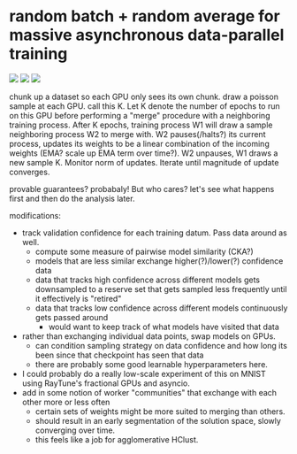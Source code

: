 # random batch + random average for massive asynchronous data-parallel training

![](https://img.shields.io/badge/tag-experimental-84f8cf)
![](https://img.shields.io/badge/tag-foundation-84f8cf)
![](https://img.shields.io/badge/tag-tooling-84f8cf)


chunk up a dataset so each GPU only sees its own chunk. draw a poisson sample at each GPU. call this K. 
Let K denote the number of epochs to run on this GPU before performing a "merge" procedure with a neighboring training process.
After K epochs, training process W1 will draw a sample neighboring process W2 to merge with. 
W2 pauses(/halts?) its current process, updates its weights to be a linear combination of the incoming weights (EMA? scale up EMA term over time?).
W2 unpauses, W1 draws a new sample K.
Monitor norm of updates. Iterate until magnitude of update converges.

provable guarantees? probabaly! But who cares? let's see what happens first and then do the analysis later. 

modifications:

* track validation confidence for each training datum. Pass data around as well.
  * compute some measure of pairwise model similarity (CKA?)
  * models that are less similar exchange higher(?)/lower(?) confidence data
  * data that tracks high confidence across different models gets downsampled to a reserve set that gets sampled less frequently until it effectively is "retired"
  * data that tracks low confidence across different models continuously gets passed around
    * would want to keep track of what models have visited that data
* rather than exchanging individual data points, swap models on GPUs. 
  * can condition sampling strategy on data confidence and how long its been since that checkpoint has seen that data
  * there are probably some good learnable hyperparameters here. 
* I could probably do a really low-scale experiment of this on MNIST using RayTune's fractional GPUs and asyncio.
* add in some notion of worker "communities" that exchange with each other more or less often
  * certain sets of weights might be more suited to merging than others. 
  * should result in an early segmentation of the solution space, slowly converging over time.
  * this feels like a job for agglomerative HClust.
